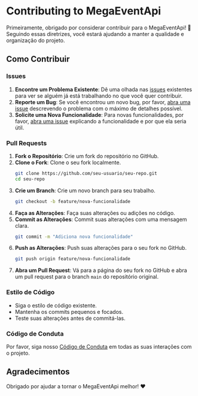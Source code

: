 # Contributing to MegaEventApi

Primeiramente, obrigado por considerar contribuir para o MegaEventApi! 🎉 Seguindo essas diretrizes, você estará ajudando a manter a qualidade e organização do projeto.

## Como Contribuir

### Issues

1. **Encontre um Problema Existente**: Dê uma olhada nas [issues](https://github.com/LucasSalesMoreira/MegaEventApi/issues) existentes para ver se alguém já está trabalhando no que você quer contribuir.
2. **Reporte um Bug**: Se você encontrou um novo bug, por favor, [abra uma issue](https://github.com/LucasSalesMoreira/MegaEventApi/issues/new) descrevendo o problema com o máximo de detalhes possível.
3. **Solicite uma Nova Funcionalidade**: Para novas funcionalidades, por favor, [abra uma issue](https://github.com/LucasSalesMoreira/MegaEventApi/issues/new) explicando a funcionalidade e por que ela seria útil.

### Pull Requests

1. **Fork o Repositório**: Crie um fork do repositório no GitHub.
2. **Clone o Fork**: Clone o seu fork localmente.
    ```sh
    git clone https://github.com/seu-usuario/seu-repo.git
    cd seu-repo
    ```
3. **Crie um Branch**: Crie um novo branch para seu trabalho.
    ```sh
    git checkout -b feature/nova-funcionalidade
    ```
4. **Faça as Alterações**: Faça suas alterações ou adições no código.
5. **Commit as Alterações**: Commit suas alterações com uma mensagem clara.
    ```sh
    git commit -m "Adiciona nova funcionalidade"
    ```
6. **Push as Alterações**: Push suas alterações para o seu fork no GitHub.
    ```sh
    git push origin feature/nova-funcionalidade
    ```
7. **Abra um Pull Request**: Vá para a página do seu fork no GitHub e abra um pull request para o branch `main` do repositório original.

### Estilo de Código

- Siga o estilo de código existente.
- Mantenha os commits pequenos e focados.
- Teste suas alterações antes de commitá-las.

### Código de Conduta

Por favor, siga nosso [Código de Conduta](codigo-de-conduta) em todas as suas interações com o projeto.

## Agradecimentos

Obrigado por ajudar a tornar o MegaEventApi melhor! ❤️
